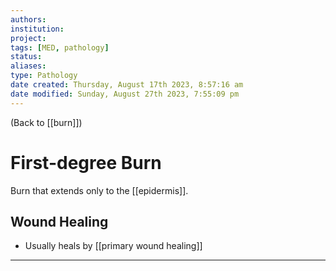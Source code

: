 ```yaml
---
authors: 
institution: 
project: 
tags: [MED, pathology]
status: 
aliases: 
type: Pathology
date created: Thursday, August 17th 2023, 8:57:16 am
date modified: Sunday, August 27th 2023, 7:55:09 pm
---
```


(Back to [[burn]])

# First-degree Burn

Burn that extends only to the [[epidermis]].

## Wound Healing
- Usually heals by [[primary wound healing]]

---
